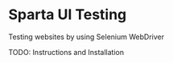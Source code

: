 # Sparta UI Testing

Testing websites by using Selenium WebDriver

TODO: Instructions and Installation